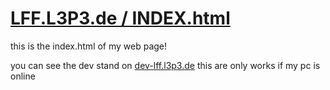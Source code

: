 # [LFF.L3P3.de / INDEX.html](https://lff.l3p3.de)
this is the index.html of my web page!

you can see the dev stand on [dev-lff.l3p3.de](https://dev-lff.l3p3.de) this are only works if my pc is online
